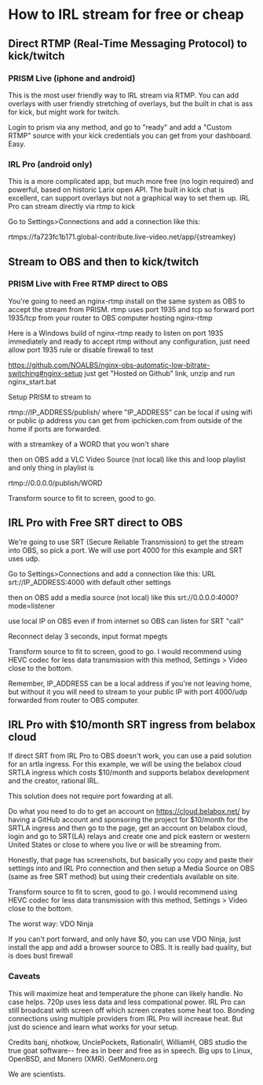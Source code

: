 # How to IRL stream for free or cheap

## Direct RTMP (Real-Time Messaging Protocol) to kick/twitch

### PRISM Live (iphone and android)
This is the most user friendly way to IRL stream via RTMP.  You can add overlays with user friendly stretching of overlays, but the built in chat is ass for kick, but might work for twitch.

Login to prism via any method, and go to "ready" and add a "Custom RTMP" source with your kick credentials you can get from your dashboard.  Easy.

### IRL Pro (android only)
This is a more complicated app, but much more free (no login required) and powerful, based on historic Larix open API.  The built in kick chat is excellent, can support overlays but not a graphical way to set them up.  IRL Pro can stream directly via rtmp to kick

Go to Settings>Connections and add a connection like this:
    
rtmps://fa723fc1b171.global-contribute.live-video.net/app/{streamkey}

## Stream to OBS and then to kick/twitch

### PRISM Live with Free RTMP direct to OBS

You're going to need an nginx-rtmp install on the same system as OBS to accept the stream from PRISM.  rtmp uses port 1935 and tcp so forward port 1935/tcp from your router to OBS computer hosting nginx-rtmp

Here is a Windows build of nginx-rtmp ready to listen on port 1935 immediately and ready to accept rtmp without any configuration, just need allow port 1935 rule or disable firewall to test

https://github.com/NOALBS/nginx-obs-automatic-low-bitrate-switching#nginx-setup just get "Hosted on Github" link, unzip and run nginx_start.bat

Setup PRISM to stream to

rtmp://IP_ADDRESS/publish/ where "IP_ADDRESS" can be local if using wifi or public ip address you can get from ipchicken.com from outside of the home if ports are forwarded.

with a streamkey of a WORD that you won't share

then on OBS add a VLC Video Source (not local) like this and loop playlist and only thing in playlist is

rtmp://0.0.0.0/publish/WORD

Transform source to fit to screen, good to go.

## IRL Pro with Free SRT direct to OBS

We're going to use SRT (Secure Reliable Transmission) to get the stream into OBS, so pick a port.  We will use port 4000 for this example and SRT uses udp.

Go to Settings>Connections and add a connection like this:
    URL srt://IP_ADDRESS:4000 with default other settings
    
then on OBS add a media source (not local) like this
srt://0.0.0.0:4000?mode=listener

use local IP on OBS even if from internet so OBS can listen for SRT "call"

Reconnect delay 3 seconds, input format mpegts

Transform source to fit to screen, good to go.  I would recommend using HEVC codec for less data transmission with this method, Settings > Video close to the bottom.

Remember, IP_ADDRESS can be a local address if you're not leaving home, but without it you will need to stream to your public IP with port 4000/udp forwarded from router to OBS computer.

## IRL Pro with $10/month SRT ingress from belabox cloud

If direct SRT from IRL Pro to OBS doesn't work, you can use a paid solution for an srtla ingress.  For this example, we will be using the belabox cloud SRTLA ingress which costs $10/month and supports belabox development and the creator, rational IRL.

This solution does not require port fowarding at all.

Do what you need to do to get an account on https://cloud.belabox.net/ by having a GitHub account and sponsoring the project for $10/month for the SRTLA ingress and then go to the page, get an account on belabox cloud, login and go to SRT(LA) relays and create one and pick eastern or western United States or close to where you live or will be streaming from.

Honestly, that page has screenshots, but basically you copy and paste their settings into and IRL Pro connection and then setup a Media Source on OBS (same as free SRT method) but using their credentials available on site.

Transform source to fit to scren, good to go.  I would recommend using HEVC codec for less data transmission with this method, Settings > Video close to the bottom.

The worst way: VDO Ninja

If you can't port forward, and only have $0, you can use VDO Ninja, just install the app and add a  browser source to OBS.  It is really bad quality, but is does bust firewall

### Caveats
This will maximize heat and temperature the phone can likely handle.  No case helps. 720p uses less data and less compational power.  IRL Pro can still broadcast with screen off which screen creates some heat too.  Bonding connections using multiple providers from IRL Pro will increase heat.  But just do science and learn what works  for your setup.  

Credits banj, nhotkow, UnclePockets, Rationalirl, WilliamH, OBS studio the true goat software-- free as in beer and free as in speech.  Big ups to Linux, OpenBSD, and Monero (XMR).  GetMonero.org

We are scientists.
